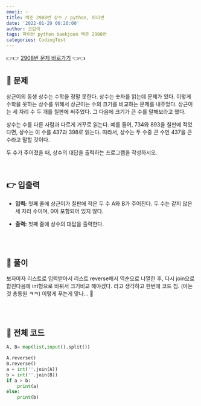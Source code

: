 ```yaml
---
emoji: ✨
title: 백준 2908번 상수 / python, 파이썬
date: '2022-01-29 00:20:00'
author: 코린이
tags: 파이썬 python baekjoon 백준 2908번
categories: CodingTest
---
```


👉👉 [2908번 문제 바로가기](https://www.acmicpc.net/problem/2908) 👈👈

## 👊 문제

상근이의 동생 상수는 수학을 정말 못한다. 상수는 숫자를 읽는데 문제가 있다. 이렇게 수학을 못하는 상수를 위해서 상근이는 수의 크기를 비교하는 문제를 내주었다. 상근이는 세 자리 수 두 개를 칠판에 써주었다. 그 다음에 크기가 큰 수를 말해보라고 했다.

상수는 수를 다른 사람과 다르게 거꾸로 읽는다. 예를 들어, 734와 893을 칠판에 적었다면, 상수는 이 수를 437과 398로 읽는다. 따라서, 상수는 두 수중 큰 수인 437을 큰 수라고 말할 것이다.

두 수가 주어졌을 때, 상수의 대답을 출력하는 프로그램을 작성하시오.



<br/>


## 👉 입출력

- __입력:__ 첫째 줄에 상근이가 칠판에 적은 두 수 A와 B가 주어진다. 두 수는 같지 않은 세 자리 수이며, 0이 포함되어 있지 않다.


- __출력:__ 첫째 줄에 상수의 대답을 출력한다.







<br>
<br>



## 💬 풀이
보자마자 리스트로 입력받아서 리스트 reverse해서 역순으로 나열한 후, 다시 join으로 합친다음에 int형으로 바꿔서 크기비교 해야겠다. 라고 생각하고 한번에 코드 침. (아는 것 총동원 ㅋㅋ)
이렇게 푸는게 맞나... 🤔




<br>
<br>

## 🌱 전체 코드

```py
A, B= map(list,input().split())

A.reverse()
B.reverse()
a = int(''.join(A))
b = int(''.join(B))
if a > b:
    print(a)
else:
    print(b)

```





```toc

```
